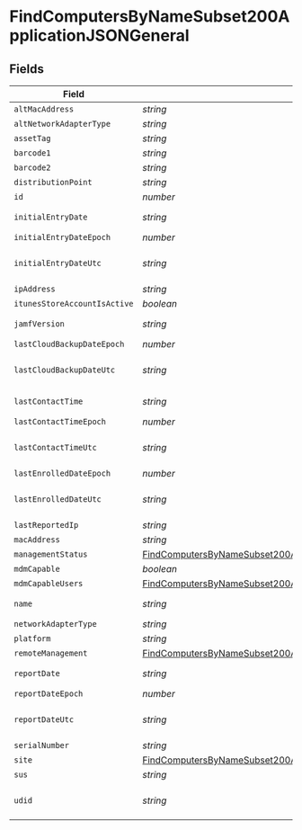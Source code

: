 # FindComputersByNameSubset200ApplicationJSONGeneral


## Fields

| Field                                                                                                                                                               | Type                                                                                                                                                                | Required                                                                                                                                                            | Description                                                                                                                                                         | Example                                                                                                                                                             |
| ------------------------------------------------------------------------------------------------------------------------------------------------------------------- | ------------------------------------------------------------------------------------------------------------------------------------------------------------------- | ------------------------------------------------------------------------------------------------------------------------------------------------------------------- | ------------------------------------------------------------------------------------------------------------------------------------------------------------------- | ------------------------------------------------------------------------------------------------------------------------------------------------------------------- |
| `altMacAddress`                                                                                                                                                     | *string*                                                                                                                                                            | :heavy_minus_sign:                                                                                                                                                  | N/A                                                                                                                                                                 | E0:AC:CB:97:36:G4                                                                                                                                                   |
| `altNetworkAdapterType`                                                                                                                                             | *string*                                                                                                                                                            | :heavy_minus_sign:                                                                                                                                                  | N/A                                                                                                                                                                 | IEEE80211                                                                                                                                                           |
| `assetTag`                                                                                                                                                          | *string*                                                                                                                                                            | :heavy_minus_sign:                                                                                                                                                  | N/A                                                                                                                                                                 |                                                                                                                                                                     |
| `barcode1`                                                                                                                                                          | *string*                                                                                                                                                            | :heavy_minus_sign:                                                                                                                                                  | N/A                                                                                                                                                                 |                                                                                                                                                                     |
| `barcode2`                                                                                                                                                          | *string*                                                                                                                                                            | :heavy_minus_sign:                                                                                                                                                  | N/A                                                                                                                                                                 |                                                                                                                                                                     |
| `distributionPoint`                                                                                                                                                 | *string*                                                                                                                                                            | :heavy_minus_sign:                                                                                                                                                  | N/A                                                                                                                                                                 |                                                                                                                                                                     |
| `id`                                                                                                                                                                | *number*                                                                                                                                                            | :heavy_minus_sign:                                                                                                                                                  | N/A                                                                                                                                                                 | 1                                                                                                                                                                   |
| `initialEntryDate`                                                                                                                                                  | *string*                                                                                                                                                            | :heavy_minus_sign:                                                                                                                                                  | N/A                                                                                                                                                                 | 2017-07-07 18:37:04                                                                                                                                                 |
| `initialEntryDateEpoch`                                                                                                                                             | *number*                                                                                                                                                            | :heavy_minus_sign:                                                                                                                                                  | N/A                                                                                                                                                                 | 1499470624555                                                                                                                                                       |
| `initialEntryDateUtc`                                                                                                                                               | *string*                                                                                                                                                            | :heavy_minus_sign:                                                                                                                                                  | N/A                                                                                                                                                                 | 2017-07-07T18:37:04.555-0500                                                                                                                                        |
| `ipAddress`                                                                                                                                                         | *string*                                                                                                                                                            | :heavy_minus_sign:                                                                                                                                                  | N/A                                                                                                                                                                 | 10.1.1.1                                                                                                                                                            |
| `itunesStoreAccountIsActive`                                                                                                                                        | *boolean*                                                                                                                                                           | :heavy_minus_sign:                                                                                                                                                  | N/A                                                                                                                                                                 |                                                                                                                                                                     |
| `jamfVersion`                                                                                                                                                       | *string*                                                                                                                                                            | :heavy_minus_sign:                                                                                                                                                  | N/A                                                                                                                                                                 | 9.99.0-t1494340586                                                                                                                                                  |
| `lastCloudBackupDateEpoch`                                                                                                                                          | *number*                                                                                                                                                            | :heavy_minus_sign:                                                                                                                                                  | N/A                                                                                                                                                                 | 1499470624555                                                                                                                                                       |
| `lastCloudBackupDateUtc`                                                                                                                                            | *string*                                                                                                                                                            | :heavy_minus_sign:                                                                                                                                                  | N/A                                                                                                                                                                 | 2017-07-07T18:37:04.555-0500                                                                                                                                        |
| `lastContactTime`                                                                                                                                                   | *string*                                                                                                                                                            | :heavy_minus_sign:                                                                                                                                                  | N/A                                                                                                                                                                 | 2017-07-07 18:37:04                                                                                                                                                 |
| `lastContactTimeEpoch`                                                                                                                                              | *number*                                                                                                                                                            | :heavy_minus_sign:                                                                                                                                                  | N/A                                                                                                                                                                 | 1499470624555                                                                                                                                                       |
| `lastContactTimeUtc`                                                                                                                                                | *string*                                                                                                                                                            | :heavy_minus_sign:                                                                                                                                                  | N/A                                                                                                                                                                 | 2017-07-07T18:37:04.555-0500                                                                                                                                        |
| `lastEnrolledDateEpoch`                                                                                                                                             | *number*                                                                                                                                                            | :heavy_minus_sign:                                                                                                                                                  | N/A                                                                                                                                                                 | 1499470624555                                                                                                                                                       |
| `lastEnrolledDateUtc`                                                                                                                                               | *string*                                                                                                                                                            | :heavy_minus_sign:                                                                                                                                                  | N/A                                                                                                                                                                 | 2017-07-07T18:37:04.555-0500                                                                                                                                        |
| `lastReportedIp`                                                                                                                                                    | *string*                                                                                                                                                            | :heavy_minus_sign:                                                                                                                                                  | N/A                                                                                                                                                                 | 192.0.0.1                                                                                                                                                           |
| `macAddress`                                                                                                                                                        | *string*                                                                                                                                                            | :heavy_minus_sign:                                                                                                                                                  | N/A                                                                                                                                                                 | E0:AC:CB:97:36:G4                                                                                                                                                   |
| `managementStatus`                                                                                                                                                  | [FindComputersByNameSubset200ApplicationJSONGeneralManagementStatus](../../models/operations/findcomputersbynamesubset200applicationjsongeneralmanagementstatus.md) | :heavy_minus_sign:                                                                                                                                                  | N/A                                                                                                                                                                 |                                                                                                                                                                     |
| `mdmCapable`                                                                                                                                                        | *boolean*                                                                                                                                                           | :heavy_minus_sign:                                                                                                                                                  | N/A                                                                                                                                                                 |                                                                                                                                                                     |
| `mdmCapableUsers`                                                                                                                                                   | [FindComputersByNameSubset200ApplicationJSONGeneralMdmCapableUsers](../../models/operations/findcomputersbynamesubset200applicationjsongeneralmdmcapableusers.md)   | :heavy_minus_sign:                                                                                                                                                  | N/A                                                                                                                                                                 |                                                                                                                                                                     |
| `name`                                                                                                                                                              | *string*                                                                                                                                                            | :heavy_minus_sign:                                                                                                                                                  | Name of computer                                                                                                                                                    | Admins iMac                                                                                                                                                         |
| `networkAdapterType`                                                                                                                                                | *string*                                                                                                                                                            | :heavy_minus_sign:                                                                                                                                                  | N/A                                                                                                                                                                 | Ethernet                                                                                                                                                            |
| `platform`                                                                                                                                                          | *string*                                                                                                                                                            | :heavy_minus_sign:                                                                                                                                                  | N/A                                                                                                                                                                 | Mac                                                                                                                                                                 |
| `remoteManagement`                                                                                                                                                  | [FindComputersByNameSubset200ApplicationJSONGeneralRemoteManagement](../../models/operations/findcomputersbynamesubset200applicationjsongeneralremotemanagement.md) | :heavy_minus_sign:                                                                                                                                                  | N/A                                                                                                                                                                 |                                                                                                                                                                     |
| `reportDate`                                                                                                                                                        | *string*                                                                                                                                                            | :heavy_minus_sign:                                                                                                                                                  | N/A                                                                                                                                                                 | 2017-07-07 18:37:04                                                                                                                                                 |
| `reportDateEpoch`                                                                                                                                                   | *number*                                                                                                                                                            | :heavy_minus_sign:                                                                                                                                                  | N/A                                                                                                                                                                 | 1499470624555                                                                                                                                                       |
| `reportDateUtc`                                                                                                                                                     | *string*                                                                                                                                                            | :heavy_minus_sign:                                                                                                                                                  | N/A                                                                                                                                                                 | 2017-07-07T18:37:04.555-0500                                                                                                                                        |
| `serialNumber`                                                                                                                                                      | *string*                                                                                                                                                            | :heavy_minus_sign:                                                                                                                                                  | N/A                                                                                                                                                                 | C02Q7KHTGFWF                                                                                                                                                        |
| `site`                                                                                                                                                              | [FindComputersByNameSubset200ApplicationJSONGeneralSite](../../models/operations/findcomputersbynamesubset200applicationjsongeneralsite.md)                         | :heavy_minus_sign:                                                                                                                                                  | N/A                                                                                                                                                                 |                                                                                                                                                                     |
| `sus`                                                                                                                                                               | *string*                                                                                                                                                            | :heavy_minus_sign:                                                                                                                                                  | N/A                                                                                                                                                                 |                                                                                                                                                                     |
| `udid`                                                                                                                                                              | *string*                                                                                                                                                            | :heavy_minus_sign:                                                                                                                                                  | N/A                                                                                                                                                                 | 55900BDC-347C-58B1-D249-F32244B11D30                                                                                                                                |